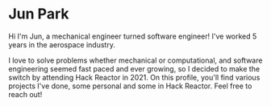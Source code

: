 # Jun Park

Hi I'm Jun, a mechanical engineer turned software engineer!
I've worked 5 years in the aerospace industry.

I love to solve problems whether mechanical or computational, and software engineering seemed fast paced and ever growing, so I decided to make the switch by attending Hack Reactor in 2021.
On this profile, you'll find various projects I've done, some personal and some in Hack Reactor.
Feel free to reach out! 


###
